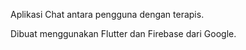 Aplikasi Chat antara pengguna dengan terapis.

Dibuat menggunakan Flutter dan Firebase dari Google.
